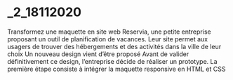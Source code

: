 # _2_18112020
Transformez une maquette en site web
Reservia, une petite entreprise proposant un outil de planification de vacances. 
Leur site permet aux usagers de trouver des hébergements et des activités dans la ville de leur choix
Un nouveau design vient d’être proposé
Avant de valider définitivement ce design, l’entreprise décide de réaliser un prototype. 
La première étape consiste à intégrer la maquette responsive en HTML et CSS
#
#
